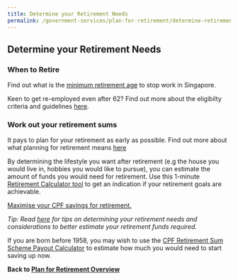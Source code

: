 ```yaml
---
title: Determine your Retirement Needs
permalink: /government-services/plan-for-retirement/determine-retirement-needs/
---
```


## Determine your Retirement Needs

### When to Retire

Find out what is the <a href="https://www.mom.gov.sg/employment-practices/retirement" target="_blank">minimum retirement age</a> to stop work in Singapore. 

Keen to get re-employed even after 62? Find out more about the eligibilty criteria and guidelines [here](https://www.mom.gov.sg/employment-practices/re-employment#eligibility).


### Work out your retirement sums

It pays to plan for your retirement as early as possible. Find out more about what planning for retirement means [here](https://www.cpf.gov.sg/eSvc/Web/Schemes/RetirementCalculator/RetirementNeeds)

By determining the lifestyle you want after retirement (e.g the house you would live in, hobbies you would like to pursue), you can estimate the amount of funds you would need for retirement. Use this 1-minute [Retirement Calculator tool](https://www.cpf.gov.sg/eSvc/Web/Schemes/RetirementCalculator/CoverPage) to get an indication if your retirement goals are achievable.

<a href="https://www.moneysense.gov.sg/articles/2018/10/managing-cpf-for-your-retirement" target="_blank">Maximise your CPF savings for retirement.</a>

*Tip: Read <a href="https://www.moneysense.gov.sg/articles/2018/10/determine-your-retirement-needs" target="_blank">here</a> for tips on determining your retirement needs and considerations to better estimate your retirement funds required.*

If you are born before 1958, you may wish to use the <a href="https://www.cpf.gov.sg/eSvc/Web/Schemes/RetirementSumSchemePayoutCalculator/RetirementSumSchemePayoutCalculator" target="_blank">CPF Retirement Sum Scheme Payout Calculator</a> to estimate how much you would need to start saving up now.


**Back to [Plan for Retirement Overview](/government-services/plan-for-retirement/overview/)**
